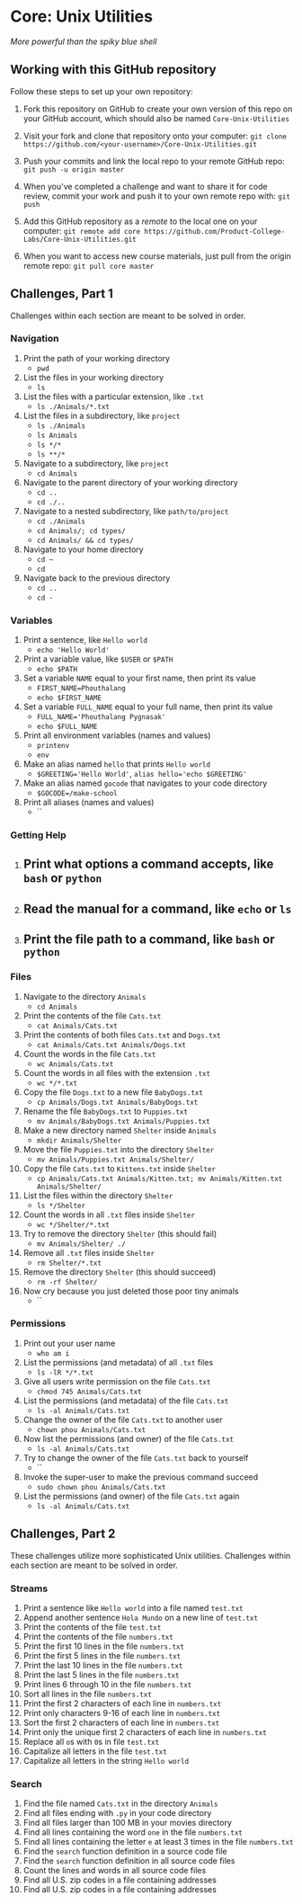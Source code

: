 # Core: Unix Utilities

_More powerful than the spiky blue shell_

## Working with this GitHub repository

Follow these steps to set up your own repository:

1. Fork this repository on GitHub to create your own version of this repo on your GitHub account, which should also be named `Core-Unix-Utilities`

1. Visit your fork and clone that repository onto your computer:
`git clone https://github.com/<your-username>/Core-Unix-Utilities.git`

1. Push your commits and link the local repo to your remote GitHub repo:
`git push -u origin master`

1. When you've completed a challenge and want to share it for code review, commit your work and push it to your own remote repo with:
`git push`

1. Add this GitHub repository as a _remote_ to the local one on your computer:
`git remote add core https://github.com/Product-College-Labs/Core-Unix-Utilities.git`

1. When you want to access new course materials, just pull from the origin remote repo:
`git pull core master`

## Challenges, Part 1

Challenges within each section are meant to be solved in order.

### Navigation

1.  Print the path of your working directory
    - `pwd`
1.  List the files in your working directory
    - `ls`
1.  List the files with a particular extension, like `.txt`
    - `ls ./Animals/*.txt`
1.  List the files in a subdirectory, like `project`
    - `ls ./Animals`
    - `ls Animals`
    - `ls */*`
    - `ls **/*`
1.  Navigate to a subdirectory, like `project`
    - `cd Animals`
1.  Navigate to the parent directory of your working directory
    - `cd ..`
    - `cd ./..`
1.  Navigate to a nested subdirectory, like `path/to/project`
    - `cd ./Animals`
    - `cd Animals/; cd types/`
    - `cd Animals/ && cd types/`
1.  Navigate to your home directory
    - `cd ~` 
    - `cd `
1.  Navigate back to the previous directory
    - `cd ..`
    - `cd -`

### Variables

1.  Print a sentence, like `Hello world`
    - `echo 'Hello World'`
1.  Print a variable value, like `$USER` or `$PATH`
    - `echo $PATH`
1.  Set a variable `NAME` equal to your first name, then print its value
    - `FIRST_NAME=Phouthalang`
    - `echo $FIRST_NAME`
1.  Set a variable `FULL_NAME` equal to your full name, then print its value
    - `FULL_NAME='Phouthalang Pygnasak'`
    - `echo $FULL_NAME`
1.  Print all environment variables (names and values)
    - `printenv`
    - `env`
1.  Make an alias named `hello` that prints `Hello world`
    - `$GREETING='Hello World'`, `alias hello='echo $GREETING'`
1.  Make an alias named `gocode` that navigates to your code directory
    - `$GOCODE=/make-school`
1.  Print all aliases (names and values)
    - ``

### Getting Help

1.  Print what options a command accepts, like `bash` or `python`
    - 
1.  Read the manual for a command, like `echo` or `ls`
    -
1.  Print the file path to a command, like `bash` or `python`
    -

### Files

1.  Navigate to the directory `Animals`
    - `cd Animals`
1.  Print the contents of the file `Cats.txt`
    - `cat Animals/Cats.txt`
1.  Print the contents of both files `Cats.txt` and `Dogs.txt`
    - `cat Animals/Cats.txt Animals/Dogs.txt`
1.  Count the words in the file `Cats.txt`
    - `wc Animals/Cats.txt`
1.  Count the words in all files with the extension `.txt`
    - `wc */*.txt`
1.  Copy the file `Dogs.txt` to a new file `BabyDogs.txt`
    - `cp Animals/Dogs.txt Animals/BabyDogs.txt`
1.  Rename the file `BabyDogs.txt` to `Puppies.txt`
    - `mv Animals/BabyDogs.txt Animals/Puppies.txt`
1.  Make a new directory named `Shelter` inside `Animals`
    - `mkdir Animals/Shelter`
1.  Move the file `Puppies.txt` into the directory `Shelter`
    - `mv Animals/Puppies.txt Animals/Shelter/`
1.  Copy the file `Cats.txt` to `Kittens.txt` inside `Shelter`
    - `cp Animals/Cats.txt Animals/Kitten.txt; mv Animals/Kitten.txt Animals/Shelter/`
1.  List the files within the directory `Shelter`
    - `ls */Shelter`
1.  Count the words in all `.txt` files inside `Shelter`
    - `wc */Shelter/*.txt`
1.  Try to remove the directory `Shelter` (this should fail)
    - `mv Animals/Shelter/ ./`
1.  Remove all `.txt` files inside `Shelter`
    - `rm Shelter/*.txt`
1.  Remove the directory `Shelter` (this should succeed)
    - `rm -rf Shelter/`
1.  Now cry because you just deleted those poor tiny animals
    - ``

### Permissions

1.  Print out your user name
    - `who am i`
1.  List the permissions (and metadata) of all `.txt` files
    - `ls -lR */*.txt`
1.  Give all users write permission on the file `Cats.txt`
    - `chmod 745 Animals/Cats.txt`
1.  List the permissions (and metadata) of the file `Cats.txt`
    - `ls -al Animals/Cats.txt`
1.  Change the owner of the file `Cats.txt` to another user
    - `chown phou Animals/Cats.txt`
1.  Now list the permissions (and owner) of the file `Cats.txt`
    - `ls -al Animals/Cats.txt`
1.  Try to change the owner of the file `Cats.txt` back to yourself
    - ``
1.  Invoke the super-user to make the previous command succeed
    - `sudo chown phou Animals/Cats.txt`
1.  List the permissions (and owner) of the file `Cats.txt` again
    - `ls -al Animals/Cats.txt`


## Challenges, Part 2

These challenges utilize more sophisticated Unix utilities.
Challenges within each section are meant to be solved in order.

### Streams

1.  Print a sentence like `Hello world` into a file named `test.txt`
1.  Append another sentence `Hola Mundo` on a new line of `test.txt`
1.  Print the contents of the file `test.txt`
1.  Print the contents of the file `numbers.txt`
1.  Print the first 10 lines in the file `numbers.txt`
1.  Print the first 5 lines in the file `numbers.txt`
1.  Print the last 10 lines in the file `numbers.txt`
1.  Print the last 5 lines in the file `numbers.txt`
1.  Print lines 6 through 10 in the file `numbers.txt`
1.  Sort all lines in the file `numbers.txt`
1.  Print the first 2 characters of each line in `numbers.txt`
1.  Print only characters 9-16 of each line in `numbers.txt`
1.  Sort the first 2 characters of each line in `numbers.txt`
1.  Print only the unique first 2 characters of each line in `numbers.txt`
1.  Replace all `o`s with `0`s in file `test.txt`
1.  Capitalize all letters in the file `test.txt`
1.  Capitalize all letters in the string `Hello world`

### Search

1.  Find the file named `Cats.txt` in the directory `Animals`
1.  Find all files ending with `.py` in your code directory
1.  Find all files larger than 100 MB in your movies directory
1.  Find all lines containing the word `one` in the file `numbers.txt`
1.  Find all lines containing the letter `e` at least 3 times in the file `numbers.txt`
1.  Find the `search` function definition in a source code file
1.  Find the `search` function definition in all source code files
1.  Count the lines and words in all source code files
1.  Find all U.S. zip codes in a file containing addresses
1.  Find all U.S. zip codes in a file containing addresses
